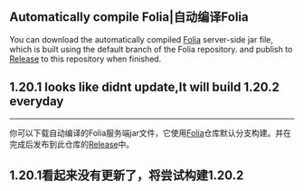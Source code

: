 ## Automatically compile Folia|自动编译Folia
You can download the automatically compiled [Folia](https://papermc.io/software/folia) server-side jar file, which is built using the default branch of the Folia repository. and publish to [Release](https://github.com/sekaom/folia_build_action/releases) to this repository when finished.  

## 1.20.1 looks like didnt update,It will build 1.20.2 everyday

------------

你可以下载自动编译的Folia服务端jar文件，它使用[Folia](https://papermc.io/software/folia)仓库默认分支构建。并在完成后发布到此仓库的[Release](https://github.com/sekaom/folia_build_action/releases)中。

## 1.20.1看起来没有更新了，将尝试构建1.20.2
